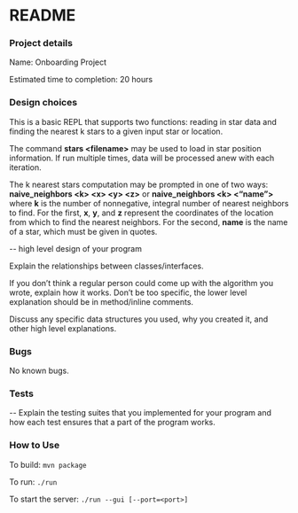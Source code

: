 # README
### Project details

Name: Onboarding Project

Estimated time to completion: 20 hours

### Design choices 
This is a basic REPL that supports two functions: reading in star data and finding the nearest k stars to a given input star or location.

The command **stars <filename\>** may be used to load in star position information. If run multiple times, data will be processed anew with each iteration.

The k nearest stars computation may be prompted in one of two ways: **naive_neighbors \<k> \<x> \<y> <z\>** or **naive_neighbors \<k> <“name”>** where **k** is the number of nonnegative, integral number of nearest neighbors to find. For the first, **x**, **y**, and **z** represent the coordinates of the location from which to find the nearest neighbors. For the second, **name** is the name of a star, which must be given in quotes.  

-- high level design of your program

Explain the relationships between classes/interfaces.

If you don’t think a regular person could come up with the algorithm you wrote, explain how it works. Don’t be too specific, the lower level explanation should be in method/inline comments.

Discuss any specific data structures you used, why you created it, and other high level explanations.

### Bugs 
No known bugs.

### Tests 
-- Explain the testing suites that you implemented for your program and how each test ensures that a part of the program works.


### How to Use
To build:
`mvn package`

To run:
`./run`

To start the server:
`./run --gui [--port=<port>]`

